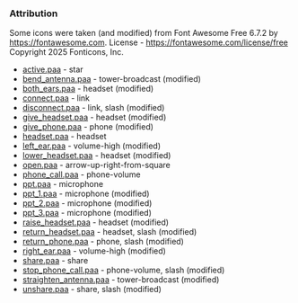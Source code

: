 ### Attribution

Some icons were taken (and modified) from Font Awesome Free 6.7.2 by https://fontawesome.com.
License - https://fontawesome.com/license/free Copyright 2025 Fonticons, Inc.

- [active.paa](data/icons/active.paa) - star
- [bend_antenna.paa](data/icons/bend_antenna.paa) - tower-broadcast (modified)
- [both_ears.paa](data/icons/both_ears.paa) - headset (modified)
- [connect.paa](data/icons/connect.paa) - link
- [disconnect.paa](data/icons/disconnect.paa) - link, slash (modified)
- [give_headset.paa](data/icons/give_headset.paa) - headset (modified)
- [give_phone.paa](data/icons/give_phone.paa) - phone (modified)
- [headset.paa](data/icons/headset.paa) - headset
- [left_ear.paa](data/icons/left_ear.paa) - volume-high (modified)
- [lower_headset.paa](data/icons/lower_headset.paa) - headset (modified)
- [open.paa](data/icons/open.paa) - arrow-up-right-from-square
- [phone_call.paa](data/icons/phone_call.paa) - phone-volume
- [ppt.paa](data/icons/ptt.paa) - microphone
- [ppt_1.paa](data/icons/ptt_1.paa) - microphone (modified)
- [ppt_2.paa](data/icons/ptt_2.paa) - microphone (modified)
- [ppt_3.paa](data/icons/ptt_3.paa) - microphone (modified)
- [raise_headset.paa](data/icons/raise_headset.paa) - headset (modified)
- [return_headset.paa](data/icons/return_headset.paa) - headset, slash (modified)
- [return_phone.paa](data/icons/return_phone.paa) - phone, slash (modified)
- [right_ear.paa](data/icons/right_ear.paa) - volume-high (modified)
- [share.paa](data/icons/share.paa) - share
- [stop_phone_call.paa](data/icons/stop_phone_call.paa) - phone-volume, slash (modified)
- [straighten_antenna.paa](data/icons/straighten_antenna.paa) - tower-broadcast (modified)
- [unshare.paa](data/icons/unshare.paa) - share, slash (modified)

